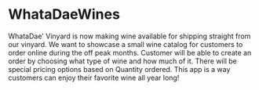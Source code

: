 # WhataDaeWines
WhataDae' Vinyard is now making wine available for shipping straight from our vinyard. We want to showcase a small wine catalog for customers to order online during the off peak months.  Customer will be able to create an order by choosing what type of wine and how much of it. There will be special pricing options based on Quantity ordered. This app is a way customers can enjoy their favorite wine all year long!
